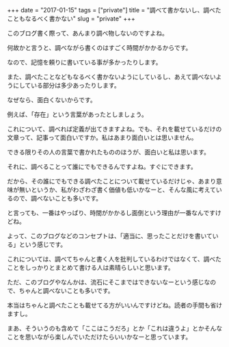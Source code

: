 +++
date = "2017-01-15"
tags = ["private"]
title = "調べて書かないし、調べたこともなるべく書かない"
slug = "private"
+++

このブログ書く際って、あんまり調べ物しないのですよね。		

何故かと言うと、調べながら書くのはすごく時間がかかるからです。

なので、記憶を頼りに書いている事が多かったりします。

また、調べたことなどもなるべく書かないようにしているし、あえて調べないようにしている部分は多少あったりします。

なぜなら、面白くないからです。

例えば、「存在」という言葉があったとしましょう。

これについて、調べれば定義が出てきますよね。でも、それを載せているだけの文章って、記事って面白いですか。私はあまり面白いとは思いません。

できる限りその人の言葉で書かれたもののほうが、面白いと私は思います。

それに、調べることって誰にでもできるんですよね。すぐにできます。

だから、その誰にでもできる調べたことについて載せているだけじゃ、あまり意味が無いというか、私がわざわざ書く価値も低いかなーと、そんな風に考えているので、調べないことも多いです。

と言っても、一番はやっぱり、時間がかかるし面倒という理由が一番なんですけどね。

よって、このブログなどのコンセプトは、「適当に、思ったことだけを書いている」という感じです。

これについては、調べてちゃんと書く人を批判しているわけではなくて、調べたことをしっかりとまとめて書ける人は素晴らしいと思います。

ただ、このブログやなんかは、流石にそこまではできないなーという感じなので、ちゃんと調べないことも多いです。

本当はちゃんと調べたことも載せてる方がいいんですけどね。読者の手間も省けますし。

まあ、そういうのも含めて「ここはこうだろ」とか「これは違うよ」とかそんなことを思いながら楽しんでいただけたらいいかなーと思っています。
		
